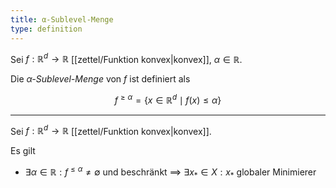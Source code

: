 ```yaml
---
title: α-Sublevel-Menge
type: definition
---
```


Sei $f : \mathbb{R}^d \to \mathbb{R}$ [[zettel/Funktion konvex|konvex]], $\alpha \in \mathbb{R}$.

Die *$\alpha$-Sublevel-Menge* von $f$ ist definiert als

$$
	f^{\ge \alpha} = \{ x \in \mathbb{R}^d \mid f(x) \le \alpha \}
$$

---

Sei $f : \mathbb{R}^d \to \mathbb{R}$ [[zettel/Funktion konvex|konvex]].

Es gilt
- $\exists \alpha \in \mathbb{R} : f^{\le \alpha} \ne \emptyset$ und beschränkt $\implies$ $\exists x_* \in X : x_*$ globaler Minimierer